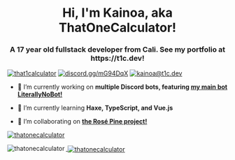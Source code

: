 <h1 align="center">Hi, I'm Kainoa, aka ThatOneCalculator!</h1>
<h3 align="center">A 17 year old fullstack developer from Cali. See my portfolio at https://t1c.dev!</h3>

<p align="left"> <a href="https://twitter.com/that1calculator" target="blank"><img src="https://img.shields.io/twitter/follow/that1calculator?logo=twitter&style=for-the-badge" alt="that1calculator" /></a> 
<a href="https://discord.gg/mG94DqX" target="blank"><img src="https://shields.io/badge/join_my-discord-7289DA?logo=discord&style=for-the-badge" alt="discord.gg/mG94DqX" /></a> 
<a href="mailto:kainoa@t1c.dev" target="blank"><img src="https://shields.io/badge/send_me-email-d44a3c?logo=gmail&style=for-the-badge" alt="kainoa@t1c.dev" /></a> 
</p>


- 🔭 I’m currently working on **multiple Discord bots, featuring [my main bot LiterallyNoBot!](https://top.gg/bot/646156214237003777)**

- 🌱 I’m currently learning **Haxe, TypeScript, and Vue.js**

- 👯 I’m collaborating on **[the Rosé Pine project!](https://github.com/rose-pine)**


<a href="https://discord.gg/mG94DqX"><p><img align="center" src="https://discord.c99.nl/widget/theme-3/454847501787463680.png" alt="thatonecalculator" /></a>
<br>
<a href="https://github.com/ThatOneCalculator/"><p><img align="left" src="https://github-readme-stats.vercel.app/api/top-langs?username=thatonecalculator&show_icons=true&locale=en&layout=compact&theme=onedark" alt="thatonecalculator" />

<p>&nbsp;<img align="center" src="https://github-readme-stats.vercel.app/api?username=thatonecalculator&show_icons=true&locale=en&layout=compactz&theme=onedark" alt="thatonecalculator" /></p></a>
<!-- <p>&nbsp;<img align="center" src="https://github-readme-streak-stats.herokuapp.com/?user=thatonecalculator&" alt="thatonecalculator" /></p> -->
